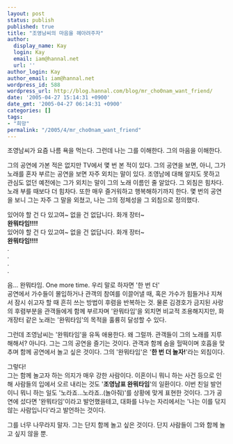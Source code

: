 ```yaml
---
layout: post
status: publish
published: true
title: "조영남씨의 마음을 헤아려주자"
author:
  display_name: Kay
  login: Kay
  email: iam@hannal.net
  url: ''
author_login: Kay
author_email: iam@hannal.net
wordpress_id: 588
wordpress_url: http://blog.hannal.com/blog/mr_cho0nam_want_friend/
date: '2005-04-27 15:14:31 +0900'
date_gmt: '2005-04-27 06:14:31 +0900'
categories: []
tags:
- "희망"
permalink: "/2005/4/mr_cho0nam_want_friend"
---
```

<p>조영남씨가 요즘 나름 욕을 먹는다. 그런데 나는 그를 이해한다. 그의 마음을 이해한다.</p>
<p>그의 공연에 가본 적은 없지만 TV에서 몇 번 본 적이 있다. 그의 공연을 보면, 아니, 그가 노래를 혼자 부르는 공연을 보면 자주 외치는 말이 있다. 조영남에 대해 알지도 못하고 관심도 없던 예전에는 그가 외치는 말이 그의 노래 이름인 줄 알았다. 그 외침은 힘차다. 노래 부를 때보다 더 힘차다. 또한 매우 즐거워하고 행복해하기까지 한다. 몇 번의 공연을 보니 그는 자주 그 말을 외쳤고, 나는 그의 정체성을 그 외침으로 정의했다.</p>
<p>있어야 할 건 다 있고여~ 없을 건 없답니다. 화개 장터~<br />
<strong>완뭐타임!!!!</strong><br />
있어야 할 건 다 있고여~ 없을 건 없답니다. 화개 장터~<br />
<strong>완뭐타임!!!!</strong><br />
.<br />
.<br />
.<br />
.</p>
<p>음... 완뭐타임. One more time. 우리 말로 하자면 '한 번 더'<br />
공연에서 가수들이 몰입하거나 관객의 참여를 이끌어낼 때, 혹은 가수가 힘들거나 지쳐서 잠시 쉬고자 할 때 흔히 쓰는 방법이 후렴을 반복하는 것. 물론 김경호가 금지된 사랑의 후렴부분을 관객들에게 함께 부르자며 '완뭐타임'을 외치면 비교적 조용해지지만, 화개장터 같은 노래는 '완뭐타임'의 목적을 훌륭히 달성할 수 있다.</p>
<p>그런데 조영남씨는 '완뭐타임'을 유독 애용한다. 왜 그럴까. 관객들이 그의 노래를 지루해해서? 아니다. 그는 그의 공연을 즐기는 것이다. 관객과 함께 숨을 헐떡이며 호흡을 맞추며 함께 공연에서 놀고 싶은 것이다. 그의 '완뭐타임'은 '<strong>한 번 더 놀자!</strong>'라는 외침이다.</p>
<p>그렇다!<br />
그는 함께 놀고자 하는 의지가 매우 강한 사람이다. 이혼이니 뭐니 하는 사건 등으로 인해 사람들의 입에서 오르 내리는 것도 '<strong>조영남표 완뭐타임</strong>'의 일환이다. 이번 친일 발언이니 뭐니 하는 일도 '노라죠...노라죠..(놀아줘)'를 상황에 맞게 표현한 것이다. 그가 공연에 섰다면 '완뭐타임'이라고 발언했을테고, 대화를 나누는 자리에서는 '나는 이를 닦지 않는 사람입니다'라고 발언하는 것이다.</p>
<p>그를 너무 나무라지 말자. 그는 단지 함께 놀고 싶은 것이다. 단지 사람들이 그와 함께 놀고 싶지 않을 뿐.</p>
